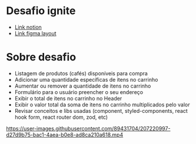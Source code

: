 # Desafio ignite
- [Link notion](https://efficient-sloth-d85.notion.site/Desafio-02-Coffee-Delivery-30e42a21fdb44b09a85244fc2c3dbdf9)
- [Link figma layout](https://www.figma.com/file/DgAfg5PbJMrX2nYjUTItDr/Coffee-Delivery-(Copy)?node-id=222%3A824&t=gwdDktl9RhMIdLhg-0)

# Sobre desafio
- Listagem de produtos (cafés) disponíveis para compra
- Adicionar uma quantidade específicas de itens no carrinho
- Aumentar ou remover a quantidade de itens no carrinho
- Formulário para o usuário preencher o seu endereço
- Exibir o total de itens no carrinho no Header
- Exibir o valor total da soma de itens no carrinho multiplicados pelo valor
- Revisar conceitos e libs usadas (component, styled-components, react hook form, react router dom, zod, etc)


https://user-images.githubusercontent.com/89431704/207220997-d27d9b75-bac1-4aea-b0e8-ad8ca210a618.mp4

